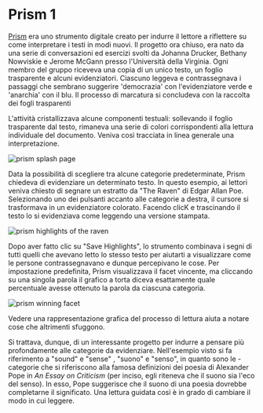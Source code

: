 # Prism 1

[Prism](https://scholarslab.github.io/prism-static/) era uno strumento digitale creato per indurre il lettore  a riflettere su come interpretare i testi in modi nuovi. Il progetto ora chiuso, era nato da una serie di conversazioni ed esercizi svolti da Johanna Drucker, Bethany Nowviskie e Jerome McGann presso l'Università della Virginia. Ogni membro del gruppo riceveva una copia di un unico testo, un foglio trasparente e alcuni evidenziatori. Ciascuno leggeva  e contrassegnava i passaggi che sembrano suggerire 'democrazia' con l'evidenziatore verde e 'anarchia' con il blu. Il processo di marcatura si concludeva con la raccolta dei fogli trasparenti

L'attività cristallizzava alcune componenti testuali:  sollevando il foglio trasparente dal testo, rimaneva una serie di colori corrispondenti alla  lettura individuale del documento. Veniva così tracciata in linea generale una interpretazione.

![prism splash page](../assets/close-reading/prism-splash-page.jpg)

Data la possibilità di scegliere tra alcune categorie predeterminate, Prism chiedeva di evidenziare un determinato testo. In questo esempio, ai lettori veniva chiesto di segnare un estratto da "The Raven" di Edgar Allan Poe. Selezionando uno dei pulsanti accanto alle categorie a destra, il cursore si trasformava in un evidenziatore colorato. Facendo clicK e trascinando il testo lo si evidenziava come leggendo una versione stampata.

![prism highlights of the raven](../assets/close-reading/prism-raven-highlights.jpg)

Dopo aver fatto clic su "Save Highlights", lo strumento combinava i segni di tutti quelli che avevano letto lo stesso testo per aiutarti a visualizzare come le persone contrassegnavano e dunque percepivano le cose. Per impostazione predefinita, Prism visualizzava il facet vincente, ma cliccando su una singola parola il grafico a torta diceva esattamente quale percentuale avesse ottenuto la parola da ciascuna categoria.

![prism winning facet](../assets/close-reading/prism-raven-winning-facet.jpg)&#x20;

Vedere una rappresentazione grafica del processo di lettura aiuta a notare cose che altrimenti sfuggono.&#x20;

Si trattava, dunque, di un interessante progetto per indurre a pensare più profondamente alle categorie da evidenziare. Nell'esempio visto si fa riferimento a "sound" e "sense" , "suono" e "senso", in quanto sono le  - categorie che si riferiscono alla famosa definizioni dei poesia  di Alexander Pope in _An Essay on Criticism_ (per inciso, egli riteneva che il suono sia l'eco del senso). In esso, Pope suggerisce che il suono di una poesia dovrebbe completarne il significato. Una lettura guidata così è in grado di cambiare il modo in cui leggere.

